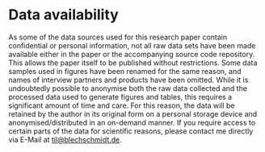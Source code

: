 # Data availability

As some of the data sources used for this research paper contain confidential or personal information, not all raw data sets have been made available either in the paper or the accompanying source code repository. This allows the paper itself to be published without restrictions. Some data samples used in figures have been renamed for the same reason, and names of interview partners and products have been omitted. While it is undoubtedly possible to anonymise both the raw data collected and the processed data used to generate figures and tables, this requires a significant amount of time and care. For this reason, the data will be retained by the author in its original form on a personal storage device and anonymised/distributed in an on-demand manner. If you require access to certain parts of the data for scientific reasons, please contact me directly via E-Mail at til@blechschmidt.de.

